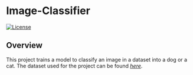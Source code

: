 # Image-Classifier
[![License](https://img.shields.io/badge/License-MIT-blue.svg)](https://github.com/urastogi885/image-classifier/blob/master/LICENSE)

## Overview

This project trains a model to classify an image in a dataset into a dog or a cat. The dataset used for the project can be found [*here*](https://drive.google.com/open?id=1So8fzjoRUJGHuGE_Jw-QsY_21F_g4YMb).

